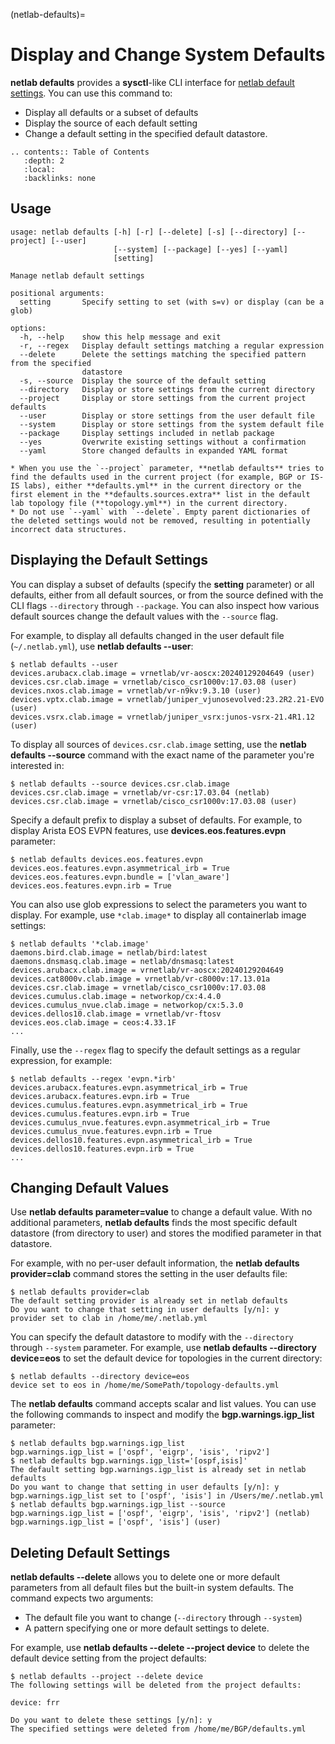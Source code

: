 (netlab-defaults)=
# Display and Change System Defaults

**netlab defaults** provides a **sysctl**-like CLI interface for [netlab default settings](topo-defaults). You can use this command to:

* Display all defaults or a subset of defaults
* Display the source of each default setting
* Change a default setting in the specified default datastore.

```eval_rst
.. contents:: Table of Contents
   :depth: 2
   :local:
   :backlinks: none
```

## Usage

```text
usage: netlab defaults [-h] [-r] [--delete] [-s] [--directory] [--project] [--user]
                       [--system] [--package] [--yes] [--yaml]
                       [setting]

Manage netlab default settings

positional arguments:
  setting       Specify setting to set (with s=v) or display (can be a glob)

options:
  -h, --help    show this help message and exit
  -r, --regex   Display default settings matching a regular expression
  --delete      Delete the settings matching the specified pattern from the specified
                datastore
  -s, --source  Display the source of the default setting
  --directory   Display or store settings from the current directory
  --project     Display or store settings from the current project defaults
  --user        Display or store settings from the user default file
  --system      Display or store settings from the system default file
  --package     Display settings included in netlab package
  --yes         Overwrite existing settings without a confirmation
  --yaml        Store changed defaults in expanded YAML format
```

```{note}
* When you use the `--project` parameter, **‌netlab defaults** tries to find the defaults used in the current project (for example, BGP or IS-IS labs), either **‌defaults.yml** in the current directory or the first element in the **‌defaults.sources.extra** list in the default lab topology file (**topology.yml**) in the current directory.
* Do not use `--yaml` with `--delete`. Empty parent dictionaries of the deleted settings would not be removed, resulting in potentially incorrect data structures.
```

## Displaying the Default Settings

You can display a subset of defaults (specify the **setting** parameter) or all defaults, either from all default sources, or from the source defined with the CLI flags `--directory` through `--package`. You can also inspect how various default sources change the default values with the `--source` flag.

For example, to display all defaults changed in the user default file (`~/.netlab.yml`), use **netlab defaults --user**:

```
$ netlab defaults --user
devices.arubacx.clab.image = vrnetlab/vr-aoscx:20240129204649 (user)
devices.csr.clab.image = vrnetlab/cisco_csr1000v:17.03.08 (user)
devices.nxos.clab.image = vrnetlab/vr-n9kv:9.3.10 (user)
devices.vptx.clab.image = vrnetlab/juniper_vjunosevolved:23.2R2.21-EVO (user)
devices.vsrx.clab.image = vrnetlab/juniper_vsrx:junos-vsrx-21.4R1.12 (user)
```

To display all sources of `devices.csr.clab.image` setting, use the **netlab defaults --source** command with the exact name of the parameter you're interested in:

```
$ netlab defaults --source devices.csr.clab.image
devices.csr.clab.image = vrnetlab/vr-csr:17.03.04 (netlab)
devices.csr.clab.image = vrnetlab/cisco_csr1000v:17.03.08 (user)
```

Specify a default prefix to display a subset of defaults. For example, to display Arista EOS EVPN features, use **devices.eos.features.evpn** parameter:

```
$ netlab defaults devices.eos.features.evpn
devices.eos.features.evpn.asymmetrical_irb = True
devices.eos.features.evpn.bundle = ['vlan_aware']
devices.eos.features.evpn.irb = True
```

You can also use glob expressions to select the parameters you want to display. For example, use `*clab.image*` to display all containerlab image settings:

```
$ netlab defaults '*clab.image'
daemons.bird.clab.image = netlab/bird:latest
daemons.dnsmasq.clab.image = netlab/dnsmasq:latest
devices.arubacx.clab.image = vrnetlab/vr-aoscx:20240129204649
devices.cat8000v.clab.image = vrnetlab/vr-c8000v:17.13.01a
devices.csr.clab.image = vrnetlab/cisco_csr1000v:17.03.08
devices.cumulus.clab.image = networkop/cx:4.4.0
devices.cumulus_nvue.clab.image = networkop/cx:5.3.0
devices.dellos10.clab.image = vrnetlab/vr-ftosv
devices.eos.clab.image = ceos:4.33.1F
...
```

Finally, use the `--regex` flag to specify the default settings as a regular expression, for example:

```
$ netlab defaults --regex 'evpn.*irb'
devices.arubacx.features.evpn.asymmetrical_irb = True
devices.arubacx.features.evpn.irb = True
devices.cumulus.features.evpn.asymmetrical_irb = True
devices.cumulus.features.evpn.irb = True
devices.cumulus_nvue.features.evpn.asymmetrical_irb = True
devices.cumulus_nvue.features.evpn.irb = True
devices.dellos10.features.evpn.asymmetrical_irb = True
devices.dellos10.features.evpn.irb = True
...
```

## Changing Default Values

Use **netlab defaults parameter=value** to change a default value. With no additional parameters, **netlab defaults** finds the most specific default datastore (from directory to user) and stores the modified parameter in that datastore.

For example, with no per-user default information, the **netlab defaults provider=clab** command stores the setting in the user defaults file:

```
$ netlab defaults provider=clab
The default setting provider is already set in netlab defaults
Do you want to change that setting in user defaults [y/n]: y
provider set to clab in /home/me/.netlab.yml
```

You can specify the default datastore to modify with the `--directory` through `--system` parameter. For example, use **netlab defaults --directory device=eos** to set the default device for topologies in the current directory:

```
$ netlab defaults --directory device=eos
device set to eos in /home/me/SomePath/topology-defaults.yml
```

The **netlab defaults** command accepts scalar and list values. You can use the following commands to inspect and modify the **bgp.warnings.igp_list** parameter:

```
$ netlab defaults bgp.warnings.igp_list
bgp.warnings.igp_list = ['ospf', 'eigrp', 'isis', 'ripv2']
$ netlab defaults bgp.warnings.igp_list='[ospf,isis]'
The default setting bgp.warnings.igp_list is already set in netlab defaults
Do you want to change that setting in user defaults [y/n]: y
bgp.warnings.igp_list set to ['ospf', 'isis'] in /Users/me/.netlab.yml
$ netlab defaults bgp.warnings.igp_list --source
bgp.warnings.igp_list = ['ospf', 'eigrp', 'isis', 'ripv2'] (netlab)
bgp.warnings.igp_list = ['ospf', 'isis'] (user)
```

## Deleting Default Settings

**netlab defaults --delete** allows you to delete one or more default parameters from all default files but the built-in system defaults. The command expects two arguments:

* The default file you want to change (`--directory` through `--system`)
* A pattern specifying one or more default settings to delete.

For example, use **netlab defaults --delete --project device** to delete the default device setting from the project defaults:

```
$ netlab defaults --project --delete device
The following settings will be deleted from the project defaults:

device: frr

Do you want to delete these settings [y/n]: y
The specified settings were deleted from /home/me/BGP/defaults.yml
```
